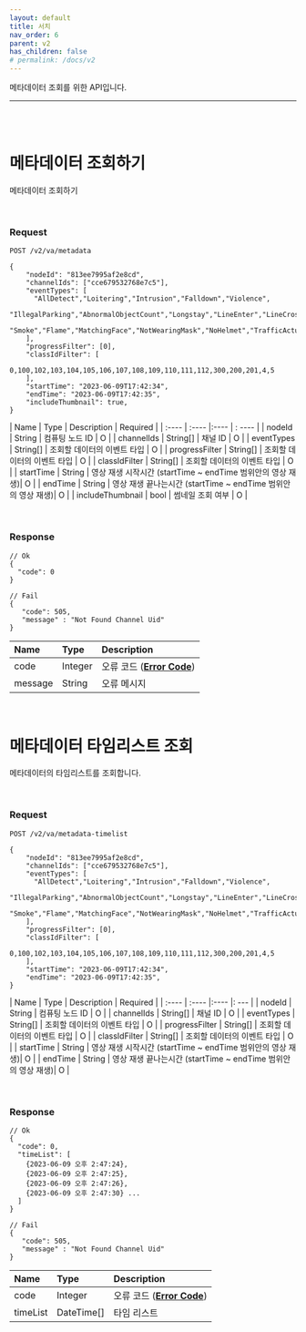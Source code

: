 ```yaml
---
layout: default
title: 서치
nav_order: 6
parent: v2
has_children: false
# permalink: /docs/v2
---
```



메타데이터 조회를 위한 API입니다. 

----

<br><br>

# 메타데이터 조회하기
메타데이터 조회하기

<br>

### Request
```
POST /v2/va/metadata

{
    "nodeId": "813ee7995af2e8cd",
    "channelIds": ["cce679532768e7c5"],
    "eventTypes": [
      "AllDetect","Loitering","Intrusion","Falldown","Violence",
      "IllegalParking","AbnormalObjectCount","Longstay","LineEnter","LineCrossing","Direction","LeftTurn","RightTurn","UTurn",
      "Smoke","Flame","MatchingFace","NotWearingMask","NoHelmet","TrafficActuatedSignal","NonDetectionArea"
    ],
    "progressFilter": [0],
    "classIdFilter": [
        0,100,102,103,104,105,106,107,108,109,110,111,112,300,200,201,4,5
    ],
    "startTime": "2023-06-09T17:42:34",
    "endTime": "2023-06-09T17:42:35",
    "includeThumbnail": true,
}
```


| Name | Type | Description | Required |
| :---- | :---- |:---- | : ---- |
| nodeId | String | 컴퓨팅 노드 ID | O |
| channelIds | String[] | 채널 ID | O |
| eventTypes | String[] | 조회할 데이터의 이벤트 타입 | O |
| progressFilter | String[] | 조회할 데이터의 이벤트 타입 | O |
| classIdFilter | String[] | 조회할 데이터의 이벤트 타입 | O |
| startTime | String | 영상 재생 시작시간 (startTime ~ endTime 범위안의 영상 재생)| O |
| endTime | String | 영상 재생 끝나는시간 (startTime ~ endTime 범위안의 영상 재생)| O |
| includeThumbnail | bool | 썸네일 조회 여부 | O |


<br>

### Response
```
// Ok
{
  "code": 0
}

// Fail
{
   "code": 505,
   "message" : "Not Found Channel Uid"
}
```

| Name | Type | Description |
| :---- | :---- |:---- |
| code | Integer | 오류 코드 (**[Error Code](models.md#error-code)**) |
| message | String | 오류 메시지 |

<br>

# 메타데이터 타임리스트 조회

메타데이터의 타임리스트를 조회합니다.

<br>

### Request
```
POST /v2/va/metadata-timelist

{
    "nodeId": "813ee7995af2e8cd",
    "channelIds": ["cce679532768e7c5"],
    "eventTypes": [
      "AllDetect","Loitering","Intrusion","Falldown","Violence",
      "IllegalParking","AbnormalObjectCount","Longstay","LineEnter","LineCrossing","Direction","LeftTurn","RightTurn","UTurn",
      "Smoke","Flame","MatchingFace","NotWearingMask","NoHelmet","TrafficActuatedSignal","NonDetectionArea"
    ],
    "progressFilter": [0],
    "classIdFilter": [
        0,100,102,103,104,105,106,107,108,109,110,111,112,300,200,201,4,5
    ],
    "startTime": "2023-06-09T17:42:34",
    "endTime": "2023-06-09T17:42:35",
}
```


| Name | Type | Description | Required |
| :---- | :---- |:---- |: --- |
| nodeId | String | 컴퓨팅 노드 ID | O |
| channelIds | String[] | 채널 ID | O |
| eventTypes | String[] | 조회할 데이터의 이벤트 타입 | O |
| progressFilter | String[] | 조회할 데이터의 이벤트 타입 | O |
| classIdFilter | String[] | 조회할 데이터의 이벤트 타입 | O |
| startTime | String | 영상 재생 시작시간 (startTime ~ endTime 범위안의 영상 재생)| O |
| endTime | String | 영상 재생 끝나는시간 (startTime ~ endTime 범위안의 영상 재생)| O |


<br>

### Response
```
// Ok
{
  "code": 0,
  "timeList": [
    {2023-06-09 오후 2:47:24},
    {2023-06-09 오후 2:47:25},
    {2023-06-09 오후 2:47:26},
    {2023-06-09 오후 2:47:30} ...
  ]
}

// Fail
{
   "code": 505,
   "message" : "Not Found Channel Uid"
}
```

| Name | Type | Description |
| :---- | :---- |:---- |
| code | Integer | 오류 코드 (**[Error Code](models.md#error-code)**) |
| timeList | DateTime[] | 타임 리스트 |

<br>